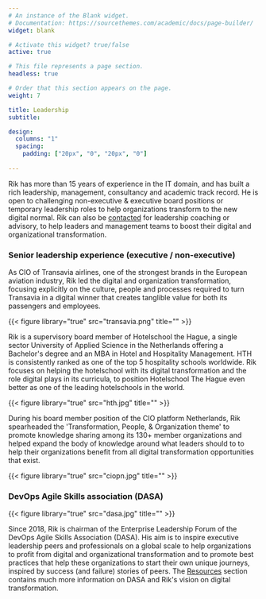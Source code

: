 ```yaml
---
# An instance of the Blank widget.
# Documentation: https://sourcethemes.com/academic/docs/page-builder/
widget: blank

# Activate this widget? true/false
active: true

# This file represents a page section.
headless: true

# Order that this section appears on the page.
weight: 7

title: Leadership
subtitle:

design:
  columns: "1"
  spacing:
    padding: ["20px", "0", "20px", "0"]
    
---
```

Rik has more than 15 years of experience in the IT domain, and has built a rich leadership, management, consultancy and academic track record. He is open to challenging non-executive & executive board positions or temporary leadership roles to help organizations transform to the new digital normal. Rik can also be [contacted](#contact) for leadership coaching or advisory, to help leaders and management teams to boost their digital and organizational transformation. 

### Senior leadership experience (executive / non-executive)
 As CIO of Transavia airlines, one of the strongest brands in the European aviation industry, Rik led the digital and organization transformation, focusing explicitly on the culture, people and processes required to turn Transavia in a digital winner that creates tanglible value for both its passengers and employees.

{{< figure library="true" src="transavia.png" title="" >}}

Rik is a supervisory board member of Hotelschool the Hague, a single sector University of Applied Science in the Netherlands offering a Bachelor's degree and an MBA in Hotel and Hospitality Management. HTH is consistently ranked as one of the top 5 hospitality schools worldwide. Rik focuses on helping the hotelschool with its digital transformation and the role digital plays in its curricula, to position Hotelschool The Hague even better as one of the leading hotelschools in the world.

{{< figure library="true" src="hth.jpg" title="" >}}

During his board member position of the CIO platform Netherlands, Rik spearheaded the 'Transformation, People, & Organization theme' to promote knowledge sharing among its 130+ member organizations and helped expand the body of knowledge around what leaders should to to help their organizations benefit from all digital transformation opportunities that exist.

{{< figure library="true" src="ciopn.jpg" title="" >}}

### DevOps Agile Skills association (DASA)

{{< figure library="true" src="dasa.jpg" title="" >}}

Since 2018, Rik is chairman of the Enterprise Leadership Forum of the DevOps Agile Skills Association (DASA). His aim is to inspire executive leadership peers and professionals on a global scale to help organizations to profit from digital and organizational transformation and to promote best practices that help these organizations to start their own unique journeys, inspired by success (and failure) stories of peers. The [Resources](#resources) section contains much more information on DASA and Rik's vision on digital transformation.







